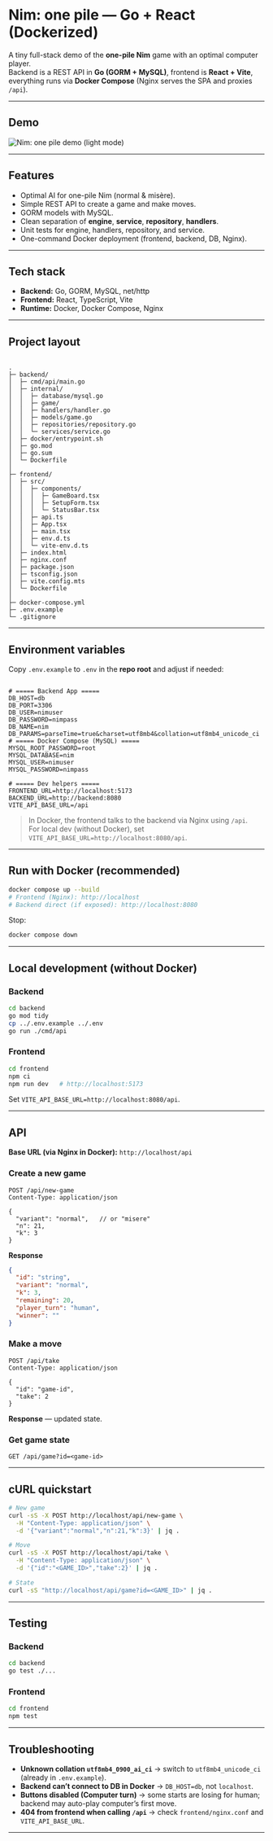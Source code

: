 # Nim: one pile — Go + React (Dockerized)

A tiny full-stack demo of the **one-pile Nim** game with an optimal computer player.  
Backend is a REST API in **Go (GORM + MySQL)**, frontend is **React + Vite**, everything runs via **Docker Compose** (Nginx serves the SPA and proxies `/api`).

---
## Demo
![Nim: one pile demo (light mode)](docs/assets/screenshot.jpg)

---

## Features
- Optimal AI for one-pile Nim (normal & misère).
- Simple REST API to create a game and make moves.
- GORM models with MySQL.
- Clean separation of **engine**, **service**, **repository**, **handlers**.
- Unit tests for engine, handlers, repository, and service.
- One-command Docker deployment (frontend, backend, DB, Nginx).

---

## Tech stack
- **Backend:** Go, GORM, MySQL, net/http
- **Frontend:** React, TypeScript, Vite
- **Runtime:** Docker, Docker Compose, Nginx

---

## Project layout
```

.
├─ backend/
│  ├─ cmd/api/main.go
│  ├─ internal/
│  │  ├─ database/mysql.go
│  │  ├─ game/
│  │  ├─ handlers/handler.go
│  │  ├─ models/game.go
│  │  ├─ repositories/repository.go
│  │  └─ services/service.go
│  ├─ docker/entrypoint.sh
│  ├─ go.mod
│  ├─ go.sum
│  └─ Dockerfile
│
├─ frontend/
│  ├─ src/
│  │  ├─ components/
│  │  │  ├─ GameBoard.tsx
│  │  │  ├─ SetupForm.tsx
│  │  │  └─ StatusBar.tsx
│  │  ├─ api.ts
│  │  ├─ App.tsx
│  │  ├─ main.tsx
│  │  ├─ env.d.ts
│  │  └─ vite-env.d.ts
│  ├─ index.html
│  ├─ nginx.conf
│  ├─ package.json
│  ├─ tsconfig.json
│  ├─ vite.config.mts
│  └─ Dockerfile
│
├─ docker-compose.yml
├─ .env.example
└─ .gitignore

```

---

## Environment variables

Copy `.env.example` to `.env` in the **repo root** and adjust if needed:

```

# ===== Backend App =====
DB_HOST=db
DB_PORT=3306
DB_USER=nimuser
DB_PASSWORD=nimpass
DB_NAME=nim
DB_PARAMS=parseTime=true&charset=utf8mb4&collation=utf8mb4_unicode_ci
# ===== Docker Compose (MySQL) =====
MYSQL_ROOT_PASSWORD=root
MYSQL_DATABASE=nim
MYSQL_USER=nimuser
MYSQL_PASSWORD=nimpass

# ===== Dev helpers =====
FRONTEND_URL=http://localhost:5173
BACKEND_URL=http://backend:8080
VITE_API_BASE_URL=/api

````

> In Docker, the frontend talks to the backend via Nginx using `/api`.  
> For local dev (without Docker), set `VITE_API_BASE_URL=http://localhost:8080/api`.

---

## Run with Docker (recommended)

```bash
docker compose up --build
# Frontend (Nginx): http://localhost
# Backend direct (if exposed): http://localhost:8080
````

Stop:

```bash
docker compose down
```

---

## Local development (without Docker)

### Backend

```bash
cd backend
go mod tidy
cp ../.env.example ../.env
go run ./cmd/api
```

### Frontend

```bash
cd frontend
npm ci
npm run dev   # http://localhost:5173
```

Set `VITE_API_BASE_URL=http://localhost:8080/api`.

---

## API

**Base URL (via Nginx in Docker):** `http://localhost/api`

### Create a new game

```
POST /api/new-game
Content-Type: application/json

{
  "variant": "normal",   // or "misere"
  "n": 21,
  "k": 3
}
```

**Response**

```json
{
  "id": "string",
  "variant": "normal",
  "k": 3,
  "remaining": 20,
  "player_turn": "human",
  "winner": ""
}
```

### Make a move

```
POST /api/take
Content-Type: application/json

{
  "id": "game-id",
  "take": 2
}
```

**Response** — updated state.

### Get game state

```
GET /api/game?id=<game-id>
```

---

## cURL quickstart

```bash
# New game
curl -sS -X POST http://localhost/api/new-game \
  -H "Content-Type: application/json" \
  -d '{"variant":"normal","n":21,"k":3}' | jq .

# Move
curl -sS -X POST http://localhost/api/take \
  -H "Content-Type: application/json" \
  -d '{"id":"<GAME_ID>","take":2}' | jq .

# State
curl -sS "http://localhost/api/game?id=<GAME_ID>" | jq .
```

---

## Testing

### Backend

```bash
cd backend
go test ./...
```

### Frontend

```bash
cd frontend
npm test
```

---

## Troubleshooting

* **Unknown collation `utf8mb4_0900_ai_ci`** → switch to `utf8mb4_unicode_ci` (already in `.env.example`).
* **Backend can’t connect to DB in Docker** → `DB_HOST=db`, not `localhost`.
* **Buttons disabled (Computer turn)** → some starts are losing for human; backend may auto-play computer’s first move.
* **404 from frontend when calling `/api`** → check `frontend/nginx.conf` and `VITE_API_BASE_URL`.

---
